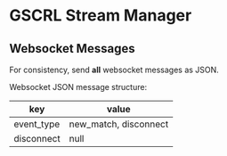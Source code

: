 # GSCRL Stream Manager

## Websocket Messages

For consistency, send **all** websocket messages as JSON.

Websocket JSON message structure:

| key        | value                 |
| ---------- | --------------------- |
| event_type | new_match, disconnect |
| disconnect | null |
